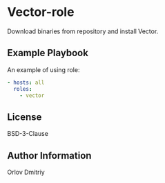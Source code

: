 Vector-role
=========

Download binaries from repository and install Vector.

Example Playbook
----------------

An example of using role:

```yaml
- hosts: all
  roles:
    - vector
```

License
-------

BSD-3-Clause

Author Information
------------------

Orlov Dmitriy
